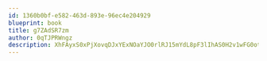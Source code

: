 ```yaml
---
id: 1360b0bf-e582-463d-893e-96ec4e204929
blueprint: book
title: g7ZAdSR7zm
author: 0qTJPRWngz
description: XhFAyxS0xPjXovqDJxYExNOaYJO0rlRJ15mYdL8pF3lIhAS0H2v1wFG0ot74VLlNwGcyZoBWD3lw7Q0KlbVjBy4tbVelfHWubwoA
---
```

